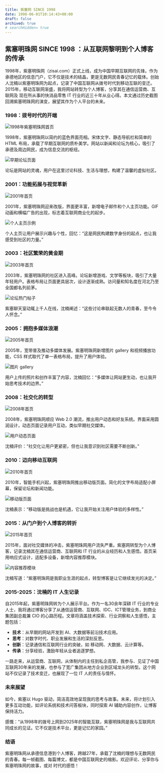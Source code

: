 ```yaml
---
title: 紫塞网 SINCE 1998
date: 1998-06-01T10:14:43+08:00
draft: false
archived: true
# searchHidden= true
---
```


## 紫塞明珠网 SINCE 1998 ：从互联网黎明到个人博客的传承

1998年，紫塞明珠网（zisai.com）正式上线，成为中国早期互联网的先锋。作为承德地区的信息门户，它不仅是技术的结晶，更是无数网民青春记忆的载体。创始人沈楠以紫塞明珠网为起点，记录了中国互联网从拨号时代到移动互联的变迁。2015年，移动互联网渐盛，我将网站转型为个人博客，分享其在通信运营商、互联网及 现在所从事的快消品零售 IT 行业的近三十年从业心得。本文通过历史截图回溯紫塞明珠网的演变，展望其作为个人平台的未来。

### 1998：拨号时代的开端

![1998年紫塞明珠网首页](/images/1714017068643-cae479af-702e-401c-a02a-89699971d4e2.png)

1998年，紫塞明珠网以简约的蓝色界面亮相。宋体文字、静态导航栏和简单的 HTML 布局，承载了早期互联网的质朴美学。网站以新闻和论坛为核心，吸引了承德及周边网民，成为信息交流的枢纽。

![早期论坛页面](/images/1714017170059-1ecfd2bb-028a-42a4-b1e6-5a287527fd23.png)

论坛是网站的灵魂，用户在这里讨论科技、生活与理想，构建了温馨的虚拟社区。

### 2001：功能拓展与视觉革新

![2001年首页](/images/1714017242292-d5b1196b-5ca2-4529-9092-7a1f37b6d9e6.png)

2001年，紫塞明珠网迎来改版，界面更丰富，新增电子邮件和个人主页功能。GIF 动画和横幅广告的出现，标志着互联网商业化的起步。

![个人主页示例](/images/1714017408159-d83ac9ad-8e23-44d2-86e7-3506218d7142.png)

个人主页让用户展示兴趣与个性，回忆：“这是网民构建数字身份的起点，也让我感受到社区的力量。”

### 2003：社区繁荣的黄金期

![2003年首页](/images/1714017468421-f0a28e3c-4fa4-4bec-b440-df8723c2ccfc.png)

2003年，紫塞明珠网的社区进入高峰。论坛新增游戏、文学等板块，吸引了大量年轻用户。表格布局让页面更具层次，设计逐渐成熟。访问量和知名度在河北乃至全国都名列前茅。

![论坛热门帖子](/images/1714017677080-2adfd228-a420-4270-b670-9c1286fdeb87.png)

紫塞聊天室动辄上千人在线，沈楠阐述：“这些讨论串联起无数人的青春，至今令人怀念。”

### 2005：拥抱多媒体浪潮

![2005年首页](/images/1714017695272-6d3be757-b700-4be7-9cd2-3ff0b76cb8c8.png)

2005年，宽带普及推动多媒体发展。紫塞明珠网新增图片 gallery 和视频播放功能，CSS 样式取代了单一表格布局，提升了用户体验。

![图片 gallery](/images/1714018108217-171a2b3d-715c-4740-9d56-9d2118309d7e.png)

用户上传的照片和创作丰富了内容，沈楠回忆：“多媒体让网站更生动，也让我开始思考技术的边界。”

### 2008：社交化的转型

![2008年首页](/images/1714018145785-60b6f70f-90c4-413b-987c-02ee94e97606.png)

2008年，紫塞明珠网顺应 Web 2.0 潮流，推出用户动态和好友系统。界面采用圆润设计，动态页面记录用户互动，类似早期社交媒体。

![用户动态页面](/images/1714018308756-a81577cb-b401-40bb-af19-15e5fb455c9a.png)

沈楠评价：“社交化让用户更紧密，但也让我意识到社区需要不断创新。”

### 2010：迈向移动互联网

![2010年首页](/images/1714018291173-3047b78a-7fca-47c3-b044-80f17e312401.png)

2010年，智能手机兴起，紫塞明珠网推出移动版页面。简化的文字布局适配小屏幕，保留论坛和新闻功能。

![移动版页面](/images/1714018414761-9a033d05-0b1e-42ed-ad98-50edabdd4a07.png)

沈楠表示：“移动版是挑战也是机遇，它让我开始关注用户体验的多样性。”

### 2015：从门户到个人博客的转折

![2015年首页](/images/1714018449978-1b489ec5-2753-43ac-85fa-8315f4fd9e2e.png)

2015年，面对社交媒体的冲击，紫塞明珠网用户流失严重。紫塞网转型为个人博客，记录沈楠其在通信运营商、互联网和 IT 行业的从业经历和人生感悟。首页采用响应式设计，适配多设备，新增内容推荐模块。

![内容推荐模块](/images/1714018490850-1d7bca6b-41c4-41aa-b9b1-e7a3a3bd0933.png)

沈楠写道：“紫塞明珠网是我职业生涯的起点，转型博客是让它继续发光的决定。”

### 2015-2025：沈楠的 IT 人生记录

自2015年起，紫塞明珠网转为个人展示平台。作为一名30余年深耕 IT 行业的专业人士，我将通过博客分享了从通信运营商、互联网、IDC、ICT管理业务，到商业集团副总裁兼 CIO 的心路历程。文章将涵盖技术探索、行业洞察和人生感悟，主题包括：
- **技术**：从早期的网站开发到 AI、大数据等前沿技术应用。
- **思考**：对数字时代、职业发展和生活的深刻反思。
- **创新**：记录通信和互联网行业的突破，如 移动网、大数据、云计算等。
- **传承**：分享经验，激励年轻从业者追逐梦想。

一路走来，从运营商、互联网，从体制内的主任到私企高管，我参与、见证了中国互联网30年来的发展，也参与了宽广集团从地方企业到区域龙头的转型。这个网站不仅记录了技术变迁，也展现了一位 IT 人的责任与情怀。

### 未来展望

如今，紫塞以 Hugo 驱动，简洁高效地呈现我的思考与故事。未来，将计划引入更多互动功能，如评论系统和技术问答板块，同时探索 AI 辅助内容创作，让博客保持活力。

感慨：“从1998年的拨号上网到2025年的智能互联，紫塞明珠网是我与互联网共同成长的见证。它不仅是技术平台，更是记忆的家园。”

### 结语

紫塞明珠网从承德信息港到个人博客，跨越27年，承载了沈楠的理想与无数网民的青春。每一帧截图、每篇博文，都是中国互联网史的缩影。欢迎评论、分享你与紫塞明珠网的故事，或对 时代的感悟！